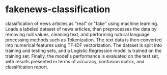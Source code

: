 # fakenews-classification
classification of news articles as "real" or "fake" using machine learning. Loads a labeled dataset of news articles, then preprocesses the data by removing null values, cleaning text, and performing natural language processing methods such as Tokenization. The text data is then converted into numerical features using TF-IDF vectorization. The dataset is split into training and testing sets, and a Logistic Regression model is trained on the training set. Finally, the model's performance is evaluated on the test set, with results presented in terms of accuracy, confusion matrix, and classification report.
